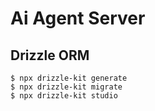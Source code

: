 # Ai Agent Server

## Drizzle ORM
```
$ npx drizzle-kit generate
$ npx drizzle-kit migrate
$ npx drizzle-kit studio
```